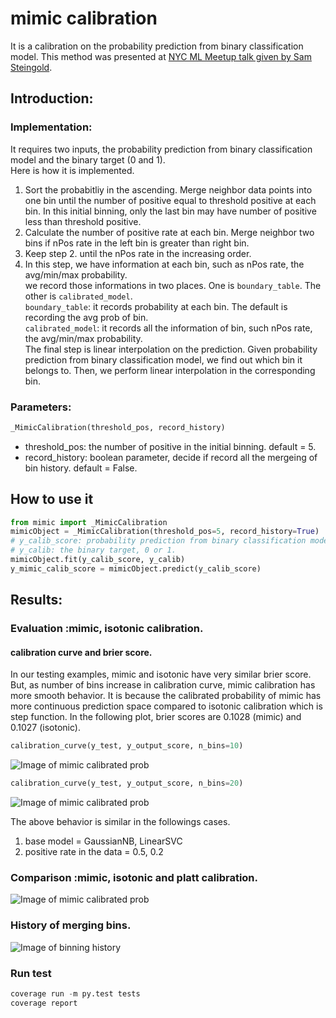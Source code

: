 # mimic calibration
It is a calibration on the probability prediction from binary classification model. 
This method was presented at [NYC ML Meetup talk given by Sam Steingold](https://www.youtube.com/watch?v=Cg--SC76I1I).

## Introduction:

### Implementation:
It requires two inputs, the probability prediction from binary classification model and the binary target (0 and 1).                                                                                                  
 Here is how it is implemented.
1. Sort the probabitliy in the ascending. Merge neighbor data points into one bin until the number of positive equal to threshold positive at each bin. In this initial binning, only the last bin may have number of positive less than threshold positive.
2. Calculate the number of positive rate at each bin. Merge neighbor two bins if nPos rate in the left bin is greater than right bin.                                                                                                 
3. Keep step 2. until the nPos rate in the increasing order.                                                                  
4. In this step, we have information at each bin, such as nPos rate, the avg/min/max probability.                             
we record those informations in two places. One is `boundary_table`. The other is `calibrated_model`.                          
`boundary_table`: it records probability at each bin. The default is recording the avg prob of bin.                          
`calibrated_model`: it records all the information of bin, such nPos rate, the avg/min/max probability.                      
The final step is linear interpolation on the prediction. Given probability prediction from binary classification model, we find out which bin it belongs to. Then, we perform linear interpolation in the corresponding bin.

### Parameters:
```python
_MimicCalibration(threshold_pos, record_history)
```
* threshold_pos: the number of positive in the initial binning. default = 5.
* record_history: boolean parameter, decide if record all the mergeing of bin history. default = False.

## How to use it

```python
from mimic import _MimicCalibration
mimicObject = _MimicCalibration(threshold_pos=5, record_history=True)
# y_calib_score: probability prediction from binary classification model
# y_calib: the binary target, 0 or 1.
mimicObject.fit(y_calib_score, y_calib)
y_mimic_calib_score = mimicObject.predict(y_calib_score)
```

## Results:

### Evaluation :mimic, isotonic calibration.
#### calibration curve and brier score.
In our testing examples, mimic and isotonic have very similar brier score.
But, as number of bins increase in calibration curve, mimic calibration has more smooth behavior.
It is because the calibrated probability of mimic has more continuous prediction space compared to
isotonic calibration which is step function.
In the following plot, brier scores are 0.1028 (mimic) and 0.1027 (isotonic).

```python
calibration_curve(y_test, y_output_score, n_bins=10)
```
![Image of mimic calibrated prob](https://github.com/pinjutien/mimic/blob/master/data/evaluation_calib_1.png)
```python
calibration_curve(y_test, y_output_score, n_bins=20)
```
![Image of mimic calibrated prob](https://github.com/pinjutien/mimic/blob/master/data/evaluation_calib_2.png)

The above behavior is similar in the followings cases.
1. base model = GaussianNB, LinearSVC
2. positive rate in the data = 0.5, 0.2

### Comparison :mimic, isotonic and platt calibration.
![Image of mimic calibrated prob](https://github.com/pinjutien/mimic/blob/master/data/mimic_calib_prob.png)

### History of merging bins.
![Image of binning history](https://github.com/pinjutien/mimic/blob/master/data/merging_bins_history.png)

### Run test
```python
coverage run -m py.test tests
coverage report
```